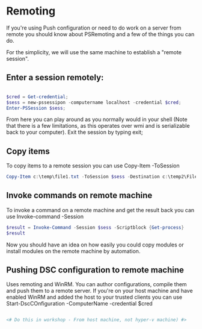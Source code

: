 # Remoting
If you're using Push configuration or need to do work on a server from remote you should know about PSRemoting and a few of the things you can do.

For the simplicity, we will use the same machine to establish a "remote session". 

## Enter a session remotely:

```powershell

$cred = Get-credential;
$sess = new-pssessipon -computername localhost -credential $cred;
Enter-PSSession $sess;

``` 
From here you can play around as you normally would in your shell (Note that there is a few limitations, as this operates over wmi and is serializable back to your computer).
Exit the session by typing exit;

## Copy items
To copy items to a remote session you can use Copy-Item -ToSession 

```powershell
Copy-Item c:\temp\file1.txt -ToSession $sess -Destination c:\temp2\File1.txt
```

## Invoke commands on remote machine

To invoke a command on a remote machine and get the result back you can use Invoke-command -Session 

```powershell
$result = Invoke-Command -Session $sess -Scriptblock {Get-process}
$result
```

Now you should have an idea on how easily you could copy modules or install modules on the remote machine by automation.


## Pushing DSC configuration to remote machine

Uses remoting and WinRM. You can author configurations, compile them and push them to a remote server. 
If you're on your host machine and have enabled WinRM and added the host to your trusted clients you can use Start-DscCOnfiguration -ComputerName <remotename> -credential $cred 

```powershell

<# Do this in workshop - From host machine, not hyper-v machine) #>

```

